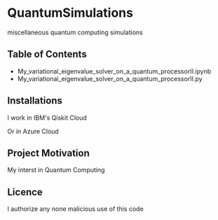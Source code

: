 # QuantumSimulations
miscellaneous quantum computing simulations

## Table of Contents

- My_variational_eigenvalue_solver_on_a_quantum_processorII.ipynb
- My_variational_eigenvalue_solver_on_a_quantum_processorII.py


## Installations

I work in IBM's Qiskit Cloud

Or in Azure Cloud

## Project Motivation

My interst in Quantum Computing


## Licence

I authorize any none malicious use of this code
